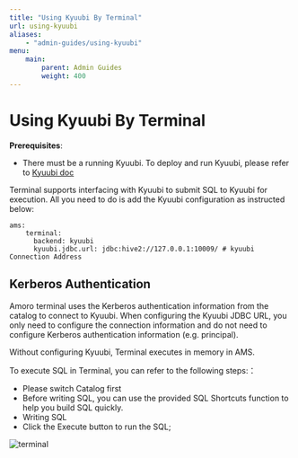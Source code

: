```yaml
---
title: "Using Kyuubi By Terminal"
url: using-kyuubi
aliases:
    - "admin-guides/using-kyuubi"
menu:
    main:
        parent: Admin Guides
        weight: 400
---
```

<!--
 - Licensed to the Apache Software Foundation (ASF) under one or more
 - contributor license agreements.  See the NOTICE file distributed with
 - this work for additional information regarding copyright ownership.
 - The ASF licenses this file to You under the Apache License, Version 2.0
 - (the "License"); you may not use this file except in compliance with
 - the License.  You may obtain a copy of the License at
 -
 -   http://www.apache.org/licenses/LICENSE-2.0
 -
 - Unless required by applicable law or agreed to in writing, software
 - distributed under the License is distributed on an "AS IS" BASIS,
 - WITHOUT WARRANTIES OR CONDITIONS OF ANY KIND, either express or implied.
 - See the License for the specific language governing permissions and
 - limitations under the License.
 -->
# Using Kyuubi By Terminal
**Prerequisites**:
- There must be a running Kyuubi. To deploy and run Kyuubi, please refer to [Kyuubi doc](https://kyuubi.readthedocs.io/en/master/)


Terminal supports interfacing with Kyuubi to submit SQL to Kyuubi for execution. All you need to do is add the Kyuubi configuration as instructed below:
```shell
ams:
    terminal:
      backend: kyuubi
      kyuubi.jdbc.url: jdbc:hive2://127.0.0.1:10009/ # kyuubi Connection Address
```

## Kerberos Authentication
Amoro terminal uses the Kerberos authentication information from the catalog to connect to Kyuubi. When configuring the Kyuubi JDBC URL, you only need to configure the connection information and do not need to configure Kerberos authentication information (e.g. principal).

Without configuring Kyuubi, Terminal executes in memory in AMS.

To execute SQL in Terminal, you can refer to the following steps:：

- Please switch Catalog first
- Before writing SQL, you can use the provided SQL Shortcuts function to help you build SQL quickly.
- Writing SQL
- Click the Execute button to run the SQL;

![terminal](../images/admin/terminal_introduce.png)
